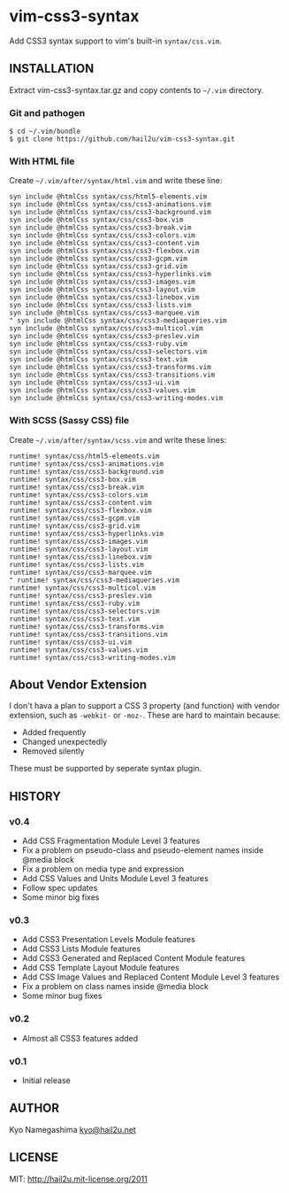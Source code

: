vim-css3-syntax
===============

Add CSS3 syntax support to vim's built-in `syntax/css.vim`.


INSTALLATION
------------

Extract vim-css3-syntax.tar.gz and copy contents to `~/.vim` directory.


### Git and pathogen

    $ cd ~/.vim/bundle
    $ git clone https://github.com/hail2u/vim-css3-syntax.git


### With HTML file

Create `~/.vim/after/syntax/html.vim` and write these line:

    syn include @htmlCss syntax/css/html5-elements.vim
    syn include @htmlCss syntax/css/css3-animations.vim
    syn include @htmlCss syntax/css/css3-background.vim
    syn include @htmlCss syntax/css/css3-box.vim
    syn include @htmlCss syntax/css/css3-break.vim
    syn include @htmlCss syntax/css/css3-colors.vim
    syn include @htmlCss syntax/css/css3-content.vim
    syn include @htmlCss syntax/css/css3-flexbox.vim
    syn include @htmlCss syntax/css/css3-gcpm.vim
    syn include @htmlCss syntax/css/css3-grid.vim
    syn include @htmlCss syntax/css/css3-hyperlinks.vim
    syn include @htmlCss syntax/css/css3-images.vim
    syn include @htmlCss syntax/css/css3-layout.vim
    syn include @htmlCss syntax/css/css3-linebox.vim
    syn include @htmlCss syntax/css/css3-lists.vim
    syn include @htmlCss syntax/css/css3-marquee.vim
    " syn include @htmlCss syntax/css/css3-mediaqueries.vim
    syn include @htmlCss syntax/css/css3-multicol.vim
    syn include @htmlCss syntax/css/css3-preslev.vim
    syn include @htmlCss syntax/css/css3-ruby.vim
    syn include @htmlCss syntax/css/css3-selectors.vim
    syn include @htmlCss syntax/css/css3-text.vim
    syn include @htmlCss syntax/css/css3-transforms.vim
    syn include @htmlCss syntax/css/css3-transitions.vim
    syn include @htmlCss syntax/css/css3-ui.vim
    syn include @htmlCss syntax/css/css3-values.vim
    syn include @htmlCss syntax/css/css3-writing-modes.vim


### With SCSS (Sassy CSS) file

Create `~/.vim/after/syntax/scss.vim` and write these lines:

    runtime! syntax/css/html5-elements.vim
    runtime! syntax/css/css3-animations.vim
    runtime! syntax/css/css3-background.vim
    runtime! syntax/css/css3-box.vim
    runtime! syntax/css/css3-break.vim
    runtime! syntax/css/css3-colors.vim
    runtime! syntax/css/css3-content.vim
    runtime! syntax/css/css3-flexbox.vim
    runtime! syntax/css/css3-gcpm.vim
    runtime! syntax/css/css3-grid.vim
    runtime! syntax/css/css3-hyperlinks.vim
    runtime! syntax/css/css3-images.vim
    runtime! syntax/css/css3-layout.vim
    runtime! syntax/css/css3-linebox.vim
    runtime! syntax/css/css3-lists.vim
    runtime! syntax/css/css3-marquee.vim
    " runtime! syntax/css/css3-mediaqueries.vim
    runtime! syntax/css/css3-multicol.vim
    runtime! syntax/css/css3-preslev.vim
    runtime! syntax/css/css3-ruby.vim
    runtime! syntax/css/css3-selectors.vim
    runtime! syntax/css/css3-text.vim
    runtime! syntax/css/css3-transforms.vim
    runtime! syntax/css/css3-transitions.vim
    runtime! syntax/css/css3-ui.vim
    runtime! syntax/css/css3-values.vim
    runtime! syntax/css/css3-writing-modes.vim


About Vendor Extension
----------------------

I don't hava a plan to support a CSS 3 property (and function) with vendor extension, such as `-webkit-` or `-moz-`. These are hard to maintain because:

  * Added frequently
  * Changed unexpectedly
  * Removed silently

These must be supported by seperate syntax plugin.


HISTORY
-------

### v0.4

  * Add CSS Fragmentation Module Level 3 features
  * Fix a problem on pseudo-class and pseudo-element names inside @media block
  * Fix a problem on media type and expression
  * Add CSS Values and Units Module Level 3 features
  * Follow spec updates
  * Some minor big fixes


### v0.3

  * Add CSS3 Presentation Levels Module features
  * Add CSS3 Lists Module features
  * Add CSS3 Generated and Replaced Content Module features
  * Add CSS Template Layout Module features
  * Add CSS Image Values and Replaced Content Module Level 3 features
  * Fix a problem on class names inside @media block
  * Some minor bug fixes


### v0.2

  * Almost all CSS3 features added


### v0.1

  * Initial release


AUTHOR
------

Kyo Namegashima <kyo@hail2u.net>


LICENSE
-------

MIT: http://hail2u.mit-license.org/2011
